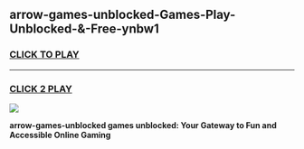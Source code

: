 
## arrow-games-unblocked-Games-Play-Unblocked-&-Free-ynbw1
<h3>
<a href="https://premium76.site?title=arrow-games-unblocked&ref=24A">CLICK TO PLAY</a></h3>
<hr>

<h3>
<a href="https://premium76.site?title=arrow-games-unblocked&ref=24A">CLICK 2 PLAY</a>
  
</h3>

<a href="https://premium76.site?title=arrow-games-unblocked&ref=24A"><img src="https://clearcache.store/games.png"></a>


**arrow-games-unblocked games unblocked: Your Gateway to Fun and Accessible Online Gaming**
